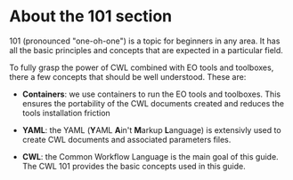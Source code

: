 # About the 101 section

101 (pronounced "one-oh-one") is a topic for beginners in any area. It has all the basic principles and concepts that are expected in a particular field.

To fully grasp the power of CWL combined with EO tools and toolboxes, there a few concepts that should be well understood. These are:

- **Containers**: we use containers to run the EO tools and toolboxes. This ensures the portability of the CWL documents created and reduces the tools installation friction

- **YAML**: the YAML (**Y**AML **A**in't **M**arkup **L**anguage) is extensivly used to create CWL documents and associated parameters files. 

- **CWL**: the Common Workflow Language is the main goal of this guide. The CWL 101 provides the basic concepts used in this guide. 